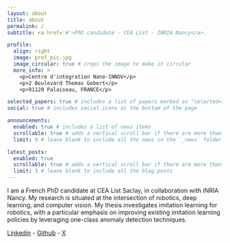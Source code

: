 ```yaml
---
layout: about
title: about
permalink: /
subtitle: <a href='#'>PhD candidate - CEA List - INRIA Nancy</a>.

profile:
  align: right
  image: prof_pic.jpg
  image_circular: true # crops the image to make it circular
  more_info: >
    <p>Centre d'intégration Nano-INNOV</p>
    <p>2 Boulevard Thomas Gobert</p>
    <p>91120 Palaiseau, FRANCE</p>

selected_papers: true # includes a list of papers marked as "selected={true}"
social: true # includes social icons at the bottom of the page

announcements:
  enabled: true # includes a list of news items
  scrollable: true # adds a vertical scroll bar if there are more than 3 news items
  limit: 5 # leave blank to include all the news in the `_news` folder

latest_posts:
  enabled: true
  scrollable: true # adds a vertical scroll bar if there are more than 3 new posts items
  limit: 3 # leave blank to include all the blog posts
---
```


<!-- Write your biography here. Tell the world about yourself. Link to your favorite [subreddit](http://reddit.com). You can put a picture in, too. The code is already in, just name your picture `prof_pic.jpg` and put it in the `img/` folder.

Put your address / P.O. box / other info right below your picture. You can also disable any of these elements by editing `profile` property of the YAML header of your `_pages/about.md`. Edit `_bibliography/papers.bib` and Jekyll will render your [publications page](/al-folio/publications/) automatically.

Link to your social media connections, too. This theme is set up to use [Font Awesome icons](https://fontawesome.com/) and [Academicons](https://jpswalsh.github.io/academicons/), like the ones below. Add your Facebook, Twitter, LinkedIn, Google Scholar, or just disable all of them.
-->

I am a French PhD candidate at CEA List Saclay, in collaboration with INRIA Nancy. My research is situated at the intersection of robotics, deep learning, and computer vision. My thesis investigates imitation learning for robotics, with a particular emphasis on improving existing imitation learning policies by leveraging one-class anomaly detection techniques.

[Linkedin](https://linkedin.com/in/quentinrolland) - 
[Github](https://github.com/quentinRolld) - 
[X](https://x.com/quentin_rollnd)